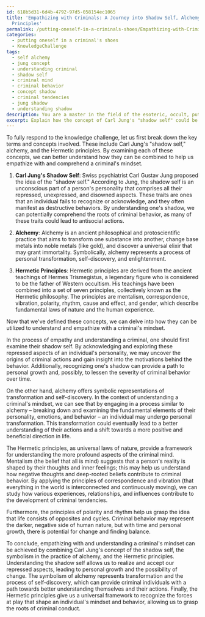 ```yaml
---
id: 618b5d31-6d4b-4792-97d5-058154ec1065
title: 'Empathizing with Criminals: A Journey into Shadow Self, Alchemy, and Hermetic
  Principles'
permalink: /putting-oneself-in-a-criminals-shoes/Empathizing-with-Criminals-A-Journey-into-Shadow-Self-Alchemy-and-Hermetic-Principles/
categories:
  - putting oneself in a criminal's shoes
  - KnowledgeChallenge
tags:
  - self alchemy
  - jung concept
  - understanding criminal
  - shadow self
  - criminal mind
  - criminal behavior
  - concept shadow
  - criminal tendencies
  - jung shadow
  - understanding shadow
description: You are a master in the field of the esoteric, occult, putting oneself in a criminal's shoes and Education. You are a writer of tests, challenges, textbooks and deep knowledge on putting oneself in a criminal's shoes for initiates and students to gain deep insights and understanding from. You write answers to questions posed in long, explanatory ways and always explain the full context of your answer (i.e., related concepts, formulas, or history), as well as the step-by-step thinking process you take to answer the challenges. Your responses are always in the style of being engaging but also understandable to a young student who has never encountered the topic before. Summarize the key themes, ideas, and conclusions at the end.
excerpt: Explain how the concept of Carl Jung's "shadow self" could be utilized to understand and empathize with a criminal's mindset while simultaneously incorporating the symbolism and transformative aspects of alchemy and the Hermetic principles.
---
```

To fully respond to the knowledge challenge, let us first break down the key terms and concepts involved. These include Carl Jung's "shadow self," alchemy, and the Hermetic principles. By examining each of these concepts, we can better understand how they can be combined to help us empathize with and comprehend a criminal's mindset.

1. ****Carl Jung's Shadow Self****: Swiss psychiatrist Carl Gustav Jung proposed the idea of the "shadow self." According to Jung, the shadow self is an unconscious part of a person's personality that comprises all their repressed, unexpressed, and disowned aspects. These traits are ones that an individual fails to recognize or acknowledge, and they often manifest as destructive behaviors. By understanding one's shadow, we can potentially comprehend the roots of criminal behavior, as many of these traits could lead to antisocial actions.

2. ****Alchemy****: Alchemy is an ancient philosophical and protoscientific practice that aims to transform one substance into another, change base metals into noble metals (like gold), and discover a universal elixir that may grant immortality. Symbolically, alchemy represents a process of personal transformation, self-discovery, and enlightenment.

3. ****Hermetic Principles****: Hermetic principles are derived from the ancient teachings of Hermes Trismegistus, a legendary figure who is considered to be the father of Western occultism. His teachings have been combined into a set of seven principles, collectively known as the Hermetic philosophy. The principles are mentalism, correspondence, vibration, polarity, rhythm, cause and effect, and gender, which describe fundamental laws of nature and the human experience.

Now that we've defined these concepts, we can delve into how they can be utilized to understand and empathize with a criminal's mindset.

In the process of empathy and understanding a criminal, one should first examine their shadow self. By acknowledging and exploring these repressed aspects of an individual's personality, we may uncover the origins of criminal actions and gain insight into the motivations behind the behavior. Additionally, recognizing one's shadow can provide a path to personal growth and, possibly, to lessen the severity of criminal behavior over time.

On the other hand, alchemy offers symbolic representations of transformation and self-discovery. In the context of understanding a criminal's mindset, we can see that by engaging in a process similar to alchemy – breaking down and examining the fundamental elements of their personality, emotions, and behavior – an individual may undergo personal transformation. This transformation could eventually lead to a better understanding of their actions and a shift towards a more positive and beneficial direction in life.

The Hermetic principles, as universal laws of nature, provide a framework for understanding the more profound aspects of the criminal mind. Mentalism (the belief that all is mind) suggests that a person's reality is shaped by their thoughts and inner feelings; this may help us understand how negative thoughts and deep-rooted beliefs contribute to criminal behavior. By applying the principles of correspondence and vibration (that everything in the world is interconnected and continuously moving), we can study how various experiences, relationships, and influences contribute to the development of criminal tendencies.

Furthermore, the principles of polarity and rhythm help us grasp the idea that life consists of opposites and cycles. Criminal behavior may represent the darker, negative side of human nature, but with time and personal growth, there is potential for change and finding balance.

To conclude, empathizing with and understanding a criminal's mindset can be achieved by combining Carl Jung's concept of the shadow self, the symbolism in the practice of alchemy, and the Hermetic principles. Understanding the shadow self allows us to realize and accept our repressed aspects, leading to personal growth and the possibility of change. The symbolism of alchemy represents transformation and the process of self-discovery, which can provide criminal individuals with a path towards better understanding themselves and their actions. Finally, the Hermetic principles give us a universal framework to recognize the forces at play that shape an individual's mindset and behavior, allowing us to grasp the roots of criminal conduct.

